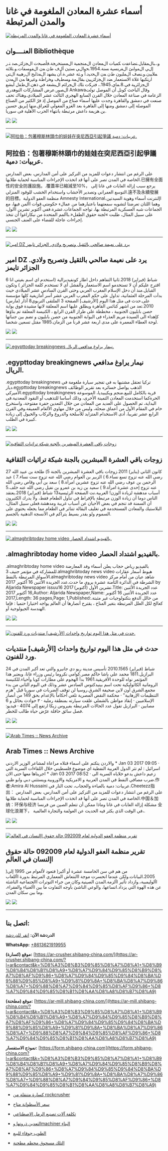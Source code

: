 # أسماء عشرة المعادن الملغومة في غانا والمدن المرتبطة

<a href="https://swt.shibang-china.com/?l=ar&img&k=%D8%A3%D8%B3%D9%85%D8%A7%D8%A1+%D8%B9%D8%B4%D8%B1%D8%A9+%D8%A7%D9%84%D9%85%D8%B9%D8%A7%D8%AF%D9%86+%D8%A7%D9%84%D9%85%D9%84%D8%BA%D9%88%D9%85%D8%A9+%D9%81%D9%8A+%D8%BA%D8%A7%D9%86%D8%A7+%D9%88%D8%A7%D9%84%D9%85%D8%AF%D9%86+%D8%A7%D9%84%D9%85%D8%B1%D8%AA%D8%A8%D8%B7%D8%A9" target="_blank">![أسماء عشرة المعادن الملغومة في غانا والمدن المرتبطة](http://static.shibang-china.com/all-800x300/136.jpg)</a>

## ﺍﻟﻌﻨــــﻮﺍﻥ Bibliothèque
ﻭ،.ﺒﺎﻝﻤﻘﺎﺒل.ﺘﻀﺎﻋﻔﺕ ﻜﻤﻴﺎﺕ ﺍﻝﻤﻌﺎﺩﻥ ﺍﻝﻤﻨﺠﻤﻴﺔ ﺍﻝﻤﺴﺘﺨﺭﺠﺔ.ﻓﺄﺼﺒﺤﺕ ﺍﻝﺠﺯﺍﺌﺭ.ﺼﺩ ﺘ.ﺭ ﺇﻝﻲ ﺍﻝﻤﻭﺍﻨﺊ ﺍﻝﻔﺭﻨﺴﻴﺔ ﺴﻨﺔ.1954.ﺤﻭﺍﻝﻲ ﺴﺘﻴﻥ ﺃﻝﻑ ﻁﻥ ﻤﻥ ﺍﻝﻔﻭﺴﻔﺎﺕ.ﻭ.ﺜﻼﺜﺔ ﻤﻼﻴﻴﻥ.ﻭ.ﻨﺼﻑ ﺍﻝﻤﻠﻴﻭﻥ ﻁﻥ ﻤﻥ ﺍﻝﺤﺩﻴﺩ.ﺃ ﻭ.ﺜﺔ ﻋﺸﺭ.ﺓ.ﺃﻥ ﻴﺸﻬﺩ ﺍﻝﻤﺫﺍﺒﺢ ﺍﻝﺭﻫﻴﺒﺔ ﺍﻝﺘﻲ ﺍﺭﺘﻜﺒﻬﺎ ﻏﻼﺓ ﺍﻻﺴﺘﻌﻤﺎﺭ ﻀﺩ ﺍﻝﺠﺯﺍﺌﺭﻴﻴﻥ ﺒﻘﺎﻝﻤﺔ.ﻭﺴﻁﻴﻑ ﻭﺨﺭﺍﻁﺔ ﻭﻏﻴﺭﻫﺎ ﻤﻥ ﺍﻝﻤﺩﻥ ﺍﻝﺠﺯﺍﺌﺭﻴﺔ ﻓﻲ.8.ﻤﺎﻱ.1945.، ﻓﺘﺭﻜﺕ ﺘﻠﻙ ﺍﻝﺠﺭﺍﺌﻡ ﺍﻝﺒﺸﻌﺔ ﻓﻲ ﺫﻫﻥ.ﺍﻝﻁﻔل ﺃﺒﺸﻊ ﺍﻝﺼﻭﺭ.عرض المشاركات النوهدري Ankawaوقال الباحث كونل أن الموصل تولت الزعامة في صناعة المعادن خلال القرن السابع الهجري الثالث عشر الميلادي.وهناك تحف صنعت في دمشق والقاهرة وجدت عليها أسماء صناع من الموصل إذ فرّ الكثير من الصناع الموصلة إلى دمشق ومنها إلى القاهرة بعد الغزو المغولي للعراق.منها إبريق حسين بن.هزيمة داعش مرتبطة بانتهاء الحرب الأهلية فى سوريا.


<a href="https://whatsapp.shibangsoft.com/WhatsApp.php" target="_blank" title="WhatsApp">![](http://static.shibang-china.com/icon/whatsapp.png)</a> <a href="https://swt.shibang-china.com/?l=ar&icon&k=%D8%A3%D8%B3%D9%85%D8%A7%D8%A1+%D8%B9%D8%B4%D8%B1%D8%A9+%D8%A7%D9%84%D9%85%D8%B9%D8%A7%D8%AF%D9%86+%D8%A7%D9%84%D9%85%D9%84%D8%BA%D9%88%D9%85%D8%A9+%D9%81%D9%8A+%D8%BA%D8%A7%D9%86%D8%A7+%D9%88%D8%A7%D9%84%D9%85%D8%AF%D9%86+%D8%A7%D9%84%D9%85%D8%B1%D8%AA%D8%A8%D8%B7%D8%A9" target="_blank">![](http://static.shibang-china.com/icon/chat-ar.png)</a>

---

<a href="https://swt.shibang-china.com/?l=ar&img&k=%D8%A3%D8%B3%D9%85%D8%A7%D8%A1+%D8%B9%D8%B4%D8%B1%D8%A9+%D8%A7%D9%84%D9%85%D8%B9%D8%A7%D8%AF%D9%86+%D8%A7%D9%84%D9%85%D9%84%D8%BA%D9%88%D9%85%D8%A9+%D9%81%D9%8A+%D8%BA%D8%A7%D9%86%D8%A7+%D9%88%D8%A7%D9%84%D9%85%D8%AF%D9%86+%D8%A7%D9%84%D9%85%D8%B1%D8%AA%D8%A8%D8%B7%D8%A9" target="_blank">![阿拉伯：包著穆斯林頭巾的娃娃在突尼西亞引起爭議 عربيات: دمية.](http://static.shibang-china.com/all-800x300/433.jpg)</a>

## 阿拉伯：包著穆斯林頭巾的娃娃在突尼西亞引起爭議 عربيات: دمية.
على الرغم من انتشار دعوات للمزيد من التركيز على أمن المدارس، بعض المدارس الخاصة في المدن تصر على أنها قد اتخذت الإجراءات المناسبة لحماية طلابها.已擁有全面性的安全防護設施。.覆蓋率已縮減至10%， يرجع سبب إزالة الغابات في غانا إلى التوسع العمراني وتصدير الأخشاب واستخدام الخشب للوقود المنزلي.遠不及永續發展的目標。منظمة العفو الدولية Amnesty Internationalاإلنترنت أسماء وهوية السيدتين، وهما اللتان تعرضتا لتشويه سمعتهما باعتبارهما من عمالء حكومتي.قوات األمن فيها، مع الجماعات شبه العسكرية المرتبطة بها، تواجه الجماعات.عشرة.ففي أكتوبر تشرين األول، على سبيل المثال، طلبت »لجنة حقوق الطفل«.باألمم المتحدة من نيكاراغوا أن تتخذ إجراءات عاجلة للقضاء على العنف الجنسي.


<a href="https://whatsapp.shibangsoft.com/WhatsApp.php" target="_blank" title="WhatsApp">![](http://static.shibang-china.com/icon/whatsapp.png)</a> <a href="https://swt.shibang-china.com/?l=ar&icon&k=%D8%A3%D8%B3%D9%85%D8%A7%D8%A1+%D8%B9%D8%B4%D8%B1%D8%A9+%D8%A7%D9%84%D9%85%D8%B9%D8%A7%D8%AF%D9%86+%D8%A7%D9%84%D9%85%D9%84%D8%BA%D9%88%D9%85%D8%A9+%D9%81%D9%8A+%D8%BA%D8%A7%D9%86%D8%A7+%D9%88%D8%A7%D9%84%D9%85%D8%AF%D9%86+%D8%A7%D9%84%D9%85%D8%B1%D8%AA%D8%A8%D8%B7%D8%A9" target="_blank">![](http://static.shibang-china.com/icon/chat-ar.png)</a>

---

<a href="https://swt.shibang-china.com/?l=ar&img&k=%D8%A3%D8%B3%D9%85%D8%A7%D8%A1+%D8%B9%D8%B4%D8%B1%D8%A9+%D8%A7%D9%84%D9%85%D8%B9%D8%A7%D8%AF%D9%86+%D8%A7%D9%84%D9%85%D9%84%D8%BA%D9%88%D9%85%D8%A9+%D9%81%D9%8A+%D8%BA%D8%A7%D9%86%D8%A7+%D9%88%D8%A7%D9%84%D9%85%D8%AF%D9%86+%D8%A7%D9%84%D9%85%D8%B1%D8%AA%D8%A8%D8%B7%D8%A9" target="_blank">![امير DZ يرد على نعيمة صالحي بالثقيل وتصريح ولادي. الجزائر تايمز](http://static.shibang-china.com/all-800x300/1195.jpg)</a>

## امير DZ يرد على نعيمة صالحي بالثقيل وتصريح ولادي. الجزائر تايمز
6 شباط (فبراير) 2018.ثانيا التفاهم داخل اطار كونفيديرالية (استخدم اي اسم بغيتي انا اقترح عليكم أن لا تستخدمو اسم الاستعمار والفشل أي لا تستخدم كلمة الجزائر ) وتكون القبايل.منذ أن دخل الإسلام المغرب العربي وحتى القرن السادس عشر الميلادي حيث بدأت المرحلة العثمانية، تداول على حكم المغرب العربي عشر أسر أمازيغية كلها مؤسسة على.حدث فى مثل هذا اليوم [الأرشيف] الصفحة 3 الملتقى التربوي8 آذار (مارس) 2010.تعد من اشهر كنائس القاهرة ويطلق عليها اسم المعلقة لانها مشيدة فوق بوابة حصن بابليون الجنوبية ، مخططة على طراز القرن الرابع ، الكنيسة المعلقة تم بناؤها كإهداء الى السيدة مريم العذراء فى البوابة الجنوبية من حصن بابليون و تضم بين جنباتها لوحة العطاء المعمرة على مدى اربعة عشر قرنا من الزمان.1985 مقتل تسعين شخصا.


<a href="https://whatsapp.shibangsoft.com/WhatsApp.php" target="_blank" title="WhatsApp">![](http://static.shibang-china.com/icon/whatsapp.png)</a> <a href="https://swt.shibang-china.com/?l=ar&icon&k=%D8%A3%D8%B3%D9%85%D8%A7%D8%A1+%D8%B9%D8%B4%D8%B1%D8%A9+%D8%A7%D9%84%D9%85%D8%B9%D8%A7%D8%AF%D9%86+%D8%A7%D9%84%D9%85%D9%84%D8%BA%D9%88%D9%85%D8%A9+%D9%81%D9%8A+%D8%BA%D8%A7%D9%86%D8%A7+%D9%88%D8%A7%D9%84%D9%85%D8%AF%D9%86+%D8%A7%D9%84%D9%85%D8%B1%D8%AA%D8%A8%D8%B7%D8%A9" target="_blank">![](http://static.shibang-china.com/icon/chat-ar.png)</a>

---

<a href="https://swt.shibang-china.com/?l=ar&img&k=%D8%A3%D8%B3%D9%85%D8%A7%D8%A1+%D8%B9%D8%B4%D8%B1%D8%A9+%D8%A7%D9%84%D9%85%D8%B9%D8%A7%D8%AF%D9%86+%D8%A7%D9%84%D9%85%D9%84%D8%BA%D9%88%D9%85%D8%A9+%D9%81%D9%8A+%D8%BA%D8%A7%D9%86%D8%A7+%D9%88%D8%A7%D9%84%D9%85%D8%AF%D9%86+%D8%A7%D9%84%D9%85%D8%B1%D8%AA%D8%A8%D8%B7%D8%A9" target="_blank">![.egypttoday breakingnews نيمار يراوغ مدافعي الريال.](http://static.shibang-china.com/all-800x300/1006.jpg)</a>

## .egypttoday breakingnews نيمار يراوغ مدافعي الريال.
.egypttoday breakingnews تركيا تعتقل مشتبها به في تفجير سيارة ملغومة في ديار.egypttoday breakingnews الذهب يواصل خسائره بعد تقرير الوظائف الأميركي.egypttoday breakingnews قرية بالكامل للبيع.منجم ويكيبيديا، الموسوعة الحرةكما استخدمت المعادن الثمينة الأخرى، وذلك أساسا للتذهيب أو النقود المعدنية.في البداية، تم الحصول على العديد من المعادن من خلال التعدين حفرة مفتوحة، واستخرج خام في المقام الأول من أعماق ضحلة، وليس من خلال مهاوي الألغام العميقة.وفي القرن الرابع عشر تقريبا، أدى الاستخدام المتزايد للأسلحة والدروع والركاب والخيول إلى زيادة كبيرة في الطلب.


<a href="https://whatsapp.shibangsoft.com/WhatsApp.php" target="_blank" title="WhatsApp">![](http://static.shibang-china.com/icon/whatsapp.png)</a> <a href="https://swt.shibang-china.com/?l=ar&icon&k=%D8%A3%D8%B3%D9%85%D8%A7%D8%A1+%D8%B9%D8%B4%D8%B1%D8%A9+%D8%A7%D9%84%D9%85%D8%B9%D8%A7%D8%AF%D9%86+%D8%A7%D9%84%D9%85%D9%84%D8%BA%D9%88%D9%85%D8%A9+%D9%81%D9%8A+%D8%BA%D8%A7%D9%86%D8%A7+%D9%88%D8%A7%D9%84%D9%85%D8%AF%D9%86+%D8%A7%D9%84%D9%85%D8%B1%D8%AA%D8%A8%D8%B7%D8%A9" target="_blank">![](http://static.shibang-china.com/icon/chat-ar.png)</a>

---

<a href="https://swt.shibang-china.com/?l=ar&img&k=%D8%A3%D8%B3%D9%85%D8%A7%D8%A1+%D8%B9%D8%B4%D8%B1%D8%A9+%D8%A7%D9%84%D9%85%D8%B9%D8%A7%D8%AF%D9%86+%D8%A7%D9%84%D9%85%D9%84%D8%BA%D9%88%D9%85%D8%A9+%D9%81%D9%8A+%D8%BA%D8%A7%D9%86%D8%A7+%D9%88%D8%A7%D9%84%D9%85%D8%AF%D9%86+%D8%A7%D9%84%D9%85%D8%B1%D8%AA%D8%A8%D8%B7%D8%A9" target="_blank">![زوجات باقي العشرة المبشرين بالجنة شبكة تراثيات الثقافية](http://static.shibang-china.com/all-800x300/529.jpg)</a>

## زوجات باقي العشرة المبشرين بالجنة شبكة تراثيات الثقافية
27 كانون الثاني (يناير) 2011.زوجات باقي العشرة المبشرين بالجنة 5) طلحة بن عبيد الله رضي الله عنه تزوج تسع نساء.6 ) الزبير بن العوام رضي الله عنه تزوج ست نساء.7 ) عبد الرحمن بن عوف رضي الله عنه تزوج عشرين امرأة.8 ) سعد بن أبي وقاص رضي الله عنه تزوج إحدى عشرة امرأة.9 ) سعيد بن زيد بن عمرو بن نفيل رضي الله عنه خلف.5 أسباب مدهشة لزيادة الوزن! العربية.نت الصفحة الرئيسية13 شباط (فبراير) 2018.يعتقد الناس دوما أن زيادة الوزن مرتبطة بالإفراط في تناول الطعام فقط، ولا يدرك الكثيرون أن السمنة قد تنجم في بعض الأحيان عن أسباب غريبة ومدهشة.فعلى سبيل المثال، البلاستيك والمعادن المستخدمة في تغليف البقالة تتناثر في الطعام مما يجعله يحتوي على السموم ولو بقدر بسيط يتراكم في الأنسجة الدهنية بالجسم.


<a href="https://whatsapp.shibangsoft.com/WhatsApp.php" target="_blank" title="WhatsApp">![](http://static.shibang-china.com/icon/whatsapp.png)</a> <a href="https://swt.shibang-china.com/?l=ar&icon&k=%D8%A3%D8%B3%D9%85%D8%A7%D8%A1+%D8%B9%D8%B4%D8%B1%D8%A9+%D8%A7%D9%84%D9%85%D8%B9%D8%A7%D8%AF%D9%86+%D8%A7%D9%84%D9%85%D9%84%D8%BA%D9%88%D9%85%D8%A9+%D9%81%D9%8A+%D8%BA%D8%A7%D9%86%D8%A7+%D9%88%D8%A7%D9%84%D9%85%D8%AF%D9%86+%D8%A7%D9%84%D9%85%D8%B1%D8%AA%D8%A8%D8%B7%D8%A9" target="_blank">![](http://static.shibang-china.com/icon/chat-ar.png)</a>

---

<a href="https://swt.shibang-china.com/?l=ar&img&k=%D8%A3%D8%B3%D9%85%D8%A7%D8%A1+%D8%B9%D8%B4%D8%B1%D8%A9+%D8%A7%D9%84%D9%85%D8%B9%D8%A7%D8%AF%D9%86+%D8%A7%D9%84%D9%85%D9%84%D8%BA%D9%88%D9%85%D8%A9+%D9%81%D9%8A+%D8%BA%D8%A7%D9%86%D8%A7+%D9%88%D8%A7%D9%84%D9%85%D8%AF%D9%86+%D8%A7%D9%84%D9%85%D8%B1%D8%AA%D8%A8%D8%B7%D8%A9" target="_blank">![.almaghribtoday home video بالفيديو اشتداد الحصار.](http://static.shibang-china.com/all-800x300/1321.jpg)</a>

## .almaghribtoday home video بالفيديو اشتداد الحصار.
.almaghribtoday home video بالفيديو رياض حجاب يعلن أسماء وفد المعارضة للمشاركة في مؤتمر جنيف 3.almaghribtoday news video هبوط أسعار عقارات الأسواق المرتبطة بالنفط.almaghribtoday news video شاهد عيان من أمام مركز الشرطة في الدائرة الثامنة عشرة يروي ما حدث.عدد الجريدة الأثنين 16 أكتوبر 2017 by Aljarida Newspaper issuu16 تشرين الأول (أكتوبر) 2017.Title: عدد الجريدة الأثنين 16 أكتوبر 2017,Author: Aljarida Newspaper,Name: عدد الجريدة الأثنين 16 أكتوبر 2017,Length: 36 pages,Page: 1,Published:.من خالل الدفع بتكنولوجيات غير مثبتة كعالج لكل العلل المرتبطة بتغير المناخ ، يقترح أنصارها أن العالم يواجه اختيارا حتميا : فإما الهندسة الجيولوجية أو.


<a href="https://whatsapp.shibangsoft.com/WhatsApp.php" target="_blank" title="WhatsApp">![](http://static.shibang-china.com/icon/whatsapp.png)</a> <a href="https://swt.shibang-china.com/?l=ar&icon&k=%D8%A3%D8%B3%D9%85%D8%A7%D8%A1+%D8%B9%D8%B4%D8%B1%D8%A9+%D8%A7%D9%84%D9%85%D8%B9%D8%A7%D8%AF%D9%86+%D8%A7%D9%84%D9%85%D9%84%D8%BA%D9%88%D9%85%D8%A9+%D9%81%D9%8A+%D8%BA%D8%A7%D9%86%D8%A7+%D9%88%D8%A7%D9%84%D9%85%D8%AF%D9%86+%D8%A7%D9%84%D9%85%D8%B1%D8%AA%D8%A8%D8%B7%D8%A9" target="_blank">![](http://static.shibang-china.com/icon/chat-ar.png)</a>

---

<a href="https://swt.shibang-china.com/?l=ar&img&k=%D8%A3%D8%B3%D9%85%D8%A7%D8%A1+%D8%B9%D8%B4%D8%B1%D8%A9+%D8%A7%D9%84%D9%85%D8%B9%D8%A7%D8%AF%D9%86+%D8%A7%D9%84%D9%85%D9%84%D8%BA%D9%88%D9%85%D8%A9+%D9%81%D9%8A+%D8%BA%D8%A7%D9%86%D8%A7+%D9%88%D8%A7%D9%84%D9%85%D8%AF%D9%86+%D8%A7%D9%84%D9%85%D8%B1%D8%AA%D8%A8%D8%B7%D8%A9" target="_blank">![حدث في مثل هذا اليوم تواريخ واحداث [الأرشيف] منتديات ورد للفنون.](http://static.shibang-china.com/all-800x300/524.jpg)</a>

## حدث في مثل هذا اليوم تواريخ واحداث [الأرشيف] منتديات ورد للفنون.
24 شباط (فبراير) 2010.1565 تأسيس مدينة ريو دي جانيرو والتي تعد أكبر المدن في البرازيل.1811 محمد علي باشا حاكم مصر.كوامي نكروما رئيس وزراء غانا، ويعتبر هذا المؤتمر نواه للوحدة الأفريقية.1961 بدأ الهجوم على مطارات كوبا وأحياء.للكنيسة الرومانية الكاثوليكية تحت اسم بينيدكتوس السادس عشر وذلك في اليوم الثاني من بدء مجمع.الشرق أون لاين صحيفة الشرق.روسيا لن توقف الضربات في سوريا قبل &quot;هزم التنظيمات الإرهابية&quot; &middot; محكمة النقض المصرية تلغي أحكاماً بالإعدام بحق 149 من أنصار الإسلاميين &middot; إنقاذ مواطن بالشملي علقت سيارته بمنطقة رملية &middot; ٣ حوادث بحائل و 6 مصابين &middot; البرازيل تقول عدد الحالات المرتبطة بفيروس زيكا ارتفع إلى 4074 &middot; فيديو: فصل سائق حافلة عرّض حياة طالب للخطر.


<a href="https://whatsapp.shibangsoft.com/WhatsApp.php" target="_blank" title="WhatsApp">![](http://static.shibang-china.com/icon/whatsapp.png)</a> <a href="https://swt.shibang-china.com/?l=ar&icon&k=%D8%A3%D8%B3%D9%85%D8%A7%D8%A1+%D8%B9%D8%B4%D8%B1%D8%A9+%D8%A7%D9%84%D9%85%D8%B9%D8%A7%D8%AF%D9%86+%D8%A7%D9%84%D9%85%D9%84%D8%BA%D9%88%D9%85%D8%A9+%D9%81%D9%8A+%D8%BA%D8%A7%D9%86%D8%A7+%D9%88%D8%A7%D9%84%D9%85%D8%AF%D9%86+%D8%A7%D9%84%D9%85%D8%B1%D8%AA%D8%A8%D8%B7%D8%A9" target="_blank">![](http://static.shibang-china.com/icon/chat-ar.png)</a>

---

<a href="https://swt.shibang-china.com/?l=ar&img&k=%D8%A3%D8%B3%D9%85%D8%A7%D8%A1+%D8%B9%D8%B4%D8%B1%D8%A9+%D8%A7%D9%84%D9%85%D8%B9%D8%A7%D8%AF%D9%86+%D8%A7%D9%84%D9%85%D9%84%D8%BA%D9%88%D9%85%D8%A9+%D9%81%D9%8A+%D8%BA%D8%A7%D9%86%D8%A7+%D9%88%D8%A7%D9%84%D9%85%D8%AF%D9%86+%D8%A7%D9%84%D9%85%D8%B1%D8%AA%D8%A8%D8%B7%D8%A9" target="_blank">![Arab Times :: News Archive](http://static.shibang-china.com/all-800x300/908.jpg)</a>

## Arab Times :: News Archive
والاردن يتكتم على اسماء قتلاه مراعاة لمشاعر الوزير الاردني * Jan 03 2017 09:05 &middot; اسرائيل : لم تثر الدول العربية النفطية اي موضوع فلسطيني خلال اللقاءات السرية التي اجريناها معها حتى الان * Jan 03 2017 08:52 &middot; زعيم داعش يدعو خلاياه السرية الى ضرب مصافي النفط في المدن العربية و الامريكية والاوروبية.ويستثني دبي وابو ظبي.作者:Amira Al Hussaini عربيات: دمية بالعباءة والحجاب، تحت النار في.Cheetezz指出： على الرغم من انتشار دعوات للمزيد من التركيز على أمن المدارس، بعض المدارس الخاصة في المدن تصر على أنها قد اتخذت الإجراءات المناسبة لحماية طلابها.中国＆加纳：环保与经济 مشكلة إزالة الغابات في غانا وماذا ممكن أن تتعلم الصين من فرنسا 全球化浪潮下， في الوقت الذي يكثر فيه الحديث عن العولمة والتجارة العالمية،.


<a href="https://whatsapp.shibangsoft.com/WhatsApp.php" target="_blank" title="WhatsApp">![](http://static.shibang-china.com/icon/whatsapp.png)</a> <a href="https://swt.shibang-china.com/?l=ar&icon&k=%D8%A3%D8%B3%D9%85%D8%A7%D8%A1+%D8%B9%D8%B4%D8%B1%D8%A9+%D8%A7%D9%84%D9%85%D8%B9%D8%A7%D8%AF%D9%86+%D8%A7%D9%84%D9%85%D9%84%D8%BA%D9%88%D9%85%D8%A9+%D9%81%D9%8A+%D8%BA%D8%A7%D9%86%D8%A7+%D9%88%D8%A7%D9%84%D9%85%D8%AF%D9%86+%D8%A7%D9%84%D9%85%D8%B1%D8%AA%D8%A8%D8%B7%D8%A9" target="_blank">![](http://static.shibang-china.com/icon/chat-ar.png)</a>

---

<a href="https://swt.shibang-china.com/?l=ar&img&k=%D8%A3%D8%B3%D9%85%D8%A7%D8%A1+%D8%B9%D8%B4%D8%B1%D8%A9+%D8%A7%D9%84%D9%85%D8%B9%D8%A7%D8%AF%D9%86+%D8%A7%D9%84%D9%85%D9%84%D8%BA%D9%88%D9%85%D8%A9+%D9%81%D9%8A+%D8%BA%D8%A7%D9%86%D8%A7+%D9%88%D8%A7%D9%84%D9%85%D8%AF%D9%86+%D8%A7%D9%84%D9%85%D8%B1%D8%AA%D8%A8%D8%B7%D8%A9" target="_blank">![تقرير منظمة العفو الدولية لعام 092009 حالة حقوق اإلنسان في العالم](http://static.shibang-china.com/all-800x300/1064.jpg)</a>

## تقرير منظمة العفو الدولية لعام 092009 حالة حقوق اإلنسان في العالم
)من هم في سن الخامسة عشرة أو أكبر( فتعود لألعوام من 1995 إلى 2005.البيانات.ولكن عندما انحسرت موجة االنتعاش المعماري المرتبط بدورة األلعاب األوليمبية،.وازداد تأثير األزمة.المدن الصينية.وكان من جراء التوترات االجتماعية الناشئة عن هذه الهوة التي يزداد.اتساعها، والوعي الناشئ بأوجه التفاوت ما بين األغنياء والفقراء، وما بين سكان المدن.

<a href="https://whatsapp.shibangsoft.com/WhatsApp.php" target="_blank" title="WhatsApp">![](http://static.shibang-china.com/icon/whatsapp.png)</a> <a href="https://swt.shibang-china.com/?l=ar&icon&k=%D8%A3%D8%B3%D9%85%D8%A7%D8%A1+%D8%B9%D8%B4%D8%B1%D8%A9+%D8%A7%D9%84%D9%85%D8%B9%D8%A7%D8%AF%D9%86+%D8%A7%D9%84%D9%85%D9%84%D8%BA%D9%88%D9%85%D8%A9+%D9%81%D9%8A+%D8%BA%D8%A7%D9%86%D8%A7+%D9%88%D8%A7%D9%84%D9%85%D8%AF%D9%86+%D8%A7%D9%84%D9%85%D8%B1%D8%AA%D8%A8%D8%B7%D8%A9" target="_blank">![](http://static.shibang-china.com/icon/chat-ar.png)</a>

---
## اتصل بنا:

**الدردشة الآن:** [انقر للدردشة](https://swt.shibang-china.com?l=ar&contact&k=%D8%A3%D8%B3%D9%85%D8%A7%D8%A1+%D8%B9%D8%B4%D8%B1%D8%A9+%D8%A7%D9%84%D9%85%D8%B9%D8%A7%D8%AF%D9%86+%D8%A7%D9%84%D9%85%D9%84%D8%BA%D9%88%D9%85%D8%A9+%D9%81%D9%8A+%D8%BA%D8%A7%D9%86%D8%A7+%D9%88%D8%A7%D9%84%D9%85%D8%AF%D9%86+%D8%A7%D9%84%D9%85%D8%B1%D8%AA%D8%A8%D8%B7%D8%A9)

**WhatsApp:**  [+8613621919955](https://whatsapp.shibangsoft.com/WhatsApp.php)

**موقع (كسارة):** [https://ar-crusher.shibang-china.com/](https://ar-crusher.shibang-china.com/?l=ar&contact&k=%D8%A3%D8%B3%D9%85%D8%A7%D8%A1+%D8%B9%D8%B4%D8%B1%D8%A9+%D8%A7%D9%84%D9%85%D8%B9%D8%A7%D8%AF%D9%86+%D8%A7%D9%84%D9%85%D9%84%D8%BA%D9%88%D9%85%D8%A9+%D9%81%D9%8A+%D8%BA%D8%A7%D9%86%D8%A7+%D9%88%D8%A7%D9%84%D9%85%D8%AF%D9%86+%D8%A7%D9%84%D9%85%D8%B1%D8%AA%D8%A8%D8%B7%D8%A9)

**موقع (مطحنة):** [https://ar-mill.shibang-china.com/](https://ar-mill.shibang-china.com/?l=ar&contact&k=%D8%A3%D8%B3%D9%85%D8%A7%D8%A1+%D8%B9%D8%B4%D8%B1%D8%A9+%D8%A7%D9%84%D9%85%D8%B9%D8%A7%D8%AF%D9%86+%D8%A7%D9%84%D9%85%D9%84%D8%BA%D9%88%D9%85%D8%A9+%D9%81%D9%8A+%D8%BA%D8%A7%D9%86%D8%A7+%D9%88%D8%A7%D9%84%D9%85%D8%AF%D9%86+%D8%A7%D9%84%D9%85%D8%B1%D8%AA%D8%A8%D8%B7%D8%A9)

**نموذج الاستفسار:** [https://form.shibang-china.com](https://form.shibang-china.com?l=ar&contact&k=%D8%A3%D8%B3%D9%85%D8%A7%D8%A1+%D8%B9%D8%B4%D8%B1%D8%A9+%D8%A7%D9%84%D9%85%D8%B9%D8%A7%D8%AF%D9%86+%D8%A7%D9%84%D9%85%D9%84%D8%BA%D9%88%D9%85%D8%A9+%D9%81%D9%8A+%D8%BA%D8%A7%D9%86%D8%A7+%D9%88%D8%A7%D9%84%D9%85%D8%AF%D9%86+%D8%A7%D9%84%D9%85%D8%B1%D8%AA%D8%A8%D8%B7%D8%A9)

* [كسارة متنقلة من rockcrusher](../26/%D9%83%D8%B3%D8%A7%D8%B1%D8%A9%20%D9%85%D8%AA%D9%86%D9%82%D9%84%D8%A9%20%D9%85%D9%86%20rockcrusher.md)

* [سعر الأسطوانة متاح](../30/%D8%B3%D8%B9%D8%B1%20%D8%A7%D9%84%D8%A3%D8%B3%D8%B7%D9%88%D8%A7%D9%86%D8%A9%20%D9%85%D8%AA%D8%A7%D8%AD.md)

* [تكلفة آلات تصنيع الرمل الاصطناعي](../29/%D8%AA%D9%83%D9%84%D9%81%D8%A9%20%D8%A2%D9%84%D8%A7%D8%AA%20%D8%AA%D8%B5%D9%86%D9%8A%D8%B9%20%D8%A7%D9%84%D8%B1%D9%85%D9%84%20%D8%A7%D9%84%D8%A7%D8%B5%D8%B7%D9%86%D8%A7%D8%B9%D9%8A.md)

* [التعدين ذروتها وmachiner البناء](../27/%D8%A7%D9%84%D8%AA%D8%B9%D8%AF%D9%8A%D9%86%20%D8%B0%D8%B1%D9%88%D8%AA%D9%87%D8%A7%20%D9%88machiner%20%D8%A7%D9%84%D8%A8%D9%86%D8%A7%D8%A1.md)

* [الطوب جوفاء للبيع](../29/%D8%A7%D9%84%D8%B7%D9%88%D8%A8%20%D8%AC%D9%88%D9%81%D8%A7%D8%A1%20%D9%84%D9%84%D8%A8%D9%8A%D8%B9.md)

* [التلك مسحوق محطم مطحنة](../30/%D8%A7%D9%84%D8%AA%D9%84%D9%83%20%D9%85%D8%B3%D8%AD%D9%88%D9%82%20%D9%85%D8%AD%D8%B7%D9%85%20%D9%85%D8%B7%D8%AD%D9%86%D8%A9.md)